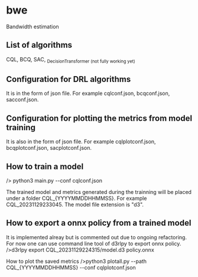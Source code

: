 # bwe
Bandwidth estimation

## List of algorithms
CQL, BCQ, SAC, <sub>DecisionTransformer (not fully working yet)</sub>

## Configuration for DRL algorithms
It is in the form of json file. For example cqlconf.json, bcqconf.json, sacconf.json.

## Configuration for plotting the metrics from model training
It is also in the form of json file. For example cqlplotconf.json, bcqplotconf.json, sacplotconf.json.

## How to train a model
/> python3 main.py --conf cqlconf.json

The trained model and metrics generated during the trainning will be placed under a folder CQL_{YYYYMMDDHHMMSS}. For example CQL_20231129233045. The model file extension is "d3".

## How to export a onnx policy from a trained model
It is implemented alreay but is commented out due to ongoing refactoring. For now one can use command line tool of d3rlpy to export onnx policy.
/>d3rlpy export CQL_20231129224315/model.d3 policy.onnx

How to plot the saved metrics
/>python3 plotall.py --path CQL_{YYYYMMDDHHMMSS} --conf cqlplotconf.json
